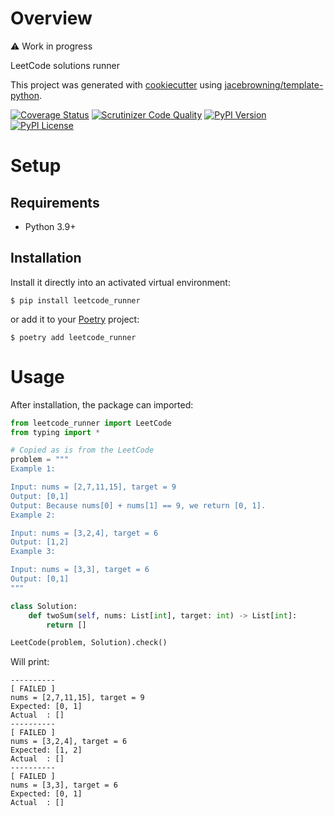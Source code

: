 # Overview

⚠️ Work in progress

LeetCode solutions runner

This project was generated with [cookiecutter](https://github.com/audreyr/cookiecutter) using [jacebrowning/template-python](https://github.com/jacebrowning/template-python).

[![Coverage Status](https://img.shields.io/codecov/c/gh/fbjorn/leetcode-runner)](https://codecov.io/gh/fbjorn/leetcode-runner)
[![Scrutinizer Code Quality](https://img.shields.io/scrutinizer/g/fbjorn/leetcode-runner.svg)](https://scrutinizer-ci.com/g/fbjorn/leetcode-runner)
[![PyPI Version](https://img.shields.io/pypi/v/leetcode_runner.svg)](https://pypi.org/project/leetcode_runner)
[![PyPI License](https://img.shields.io/pypi/l/leetcode_runner.svg)](https://pypi.org/project/leetcode_runner)

# Setup

## Requirements

* Python 3.9+

## Installation

Install it directly into an activated virtual environment:

```text
$ pip install leetcode_runner
```

or add it to your [Poetry](https://poetry.eustace.io/) project:

```text
$ poetry add leetcode_runner
```

# Usage

After installation, the package can imported:

```py
from leetcode_runner import LeetCode 
from typing import *

# Copied as is from the LeetCode
problem = """
Example 1:

Input: nums = [2,7,11,15], target = 9
Output: [0,1]
Output: Because nums[0] + nums[1] == 9, we return [0, 1].
Example 2:

Input: nums = [3,2,4], target = 6
Output: [1,2]
Example 3:

Input: nums = [3,3], target = 6
Output: [0,1]
"""

class Solution:
    def twoSum(self, nums: List[int], target: int) -> List[int]:
        return []

LeetCode(problem, Solution).check()
```

Will print:

```text
----------
[ FAILED ]
nums = [2,7,11,15], target = 9
Expected: [0, 1]
Actual  : []
----------
[ FAILED ]
nums = [3,2,4], target = 6
Expected: [1, 2]
Actual  : []
----------
[ FAILED ]
nums = [3,3], target = 6
Expected: [0, 1]
Actual  : []

```
